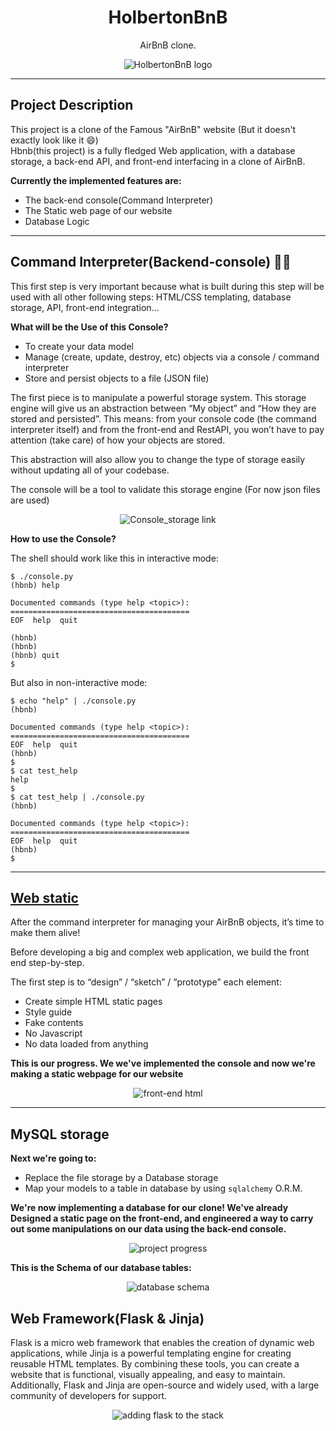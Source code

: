 <h1 align="center">HolbertonBnB</h1>
<p align="center">AirBnB clone.</p>

<p align="center">
	<img src="./misc_stuff/hbnb.png" alt="HolbertonBnB logo">
</p>

---

## Project Description

This project is a clone of the Famous "AirBnB" website (But it doesn't exactly look like it :smile:)<br>
Hbnb(this project) is a fully fledged Web application, with a database storage, a back-end API, and front-end interfacing in a clone of AirBnB.

**Currently the implemented features are:**
- The back-end console(Command Interpreter)
- The Static web page of our website
- Database Logic

---

## Command Interpreter(Backend-console) :man_technologist:

This first step is very important because what is built during this step will be used with all other
following steps: HTML/CSS templating, database storage, API, front-end integration…

**What will be the Use of this Console?**

- To create your data model
- Manage (create, update, destroy, etc) objects via a console / command interpreter
- Store and persist objects to a file (JSON file)

The first piece is to manipulate a powerful storage system. This storage engine will give us an abstraction between “My object” and “How they are stored and persisted”. This means: from your console code (the command interpreter itself) and from the front-end and RestAPI, you won’t have to pay attention (take care) of how your objects are stored.

This abstraction will also allow you to change the type of storage easily without updating all of your codebase.

The console will be a tool to validate this storage engine (For now json files are used)

<p align="center">
    <img src="./misc_stuff/console.png" alt="Console_storage link">
</p>

**How to use the Console?**

The shell should work like this in interactive mode:

```
$ ./console.py
(hbnb) help

Documented commands (type help <topic>):
========================================
EOF  help  quit

(hbnb) 
(hbnb) 
(hbnb) quit
$
```

But also in non-interactive mode:

```
$ echo "help" | ./console.py
(hbnb)

Documented commands (type help <topic>):
========================================
EOF  help  quit
(hbnb)
$
$ cat test_help
help
$
$ cat test_help | ./console.py
(hbnb)

Documented commands (type help <topic>):
========================================
EOF  help  quit
(hbnb)
$
```

---

## <a href="https://github.com/Bikaze/AirBnB_clone/tree/main/web_static">Web static</a>

After the command interpreter for managing your AirBnB objects, it’s time to make them alive!

Before developing a big and complex web application, we build the front end step-by-step.

The first step is to “design” / “sketch” / “prototype” each element:

- Create simple HTML static pages
- Style guide
- Fake contents
- No Javascript
- No data loaded from anything

**This is our progress. We we've implemented the console and now we're making a static webpage for our website**

<p align="center">
    <img src="./misc_stuff/hbnb_step1.png" alt="front-end html">
</p>

---

## MySQL storage

**Next we're going to:**

- Replace the file storage by a Database storage
- Map your models to a table in database by using `sqlalchemy` O.R.M.

**We're now implementing a database for our clone! We've already Designed a static page on the front-end, and engineered a way to carry out some manipulations on our data using the back-end console.**

<p align="center">
    <img src="./misc_stuff/db.png" alt="project progress">
</p>

**This is the Schema of our database tables:**

<p align="center">
    <img src="./misc_stuff/schema.jpg" alt="database schema">
</p>

## Web Framework(Flask & Jinja)

Flask is a micro web framework that enables the creation of dynamic web applications, while Jinja is a powerful templating engine for creating reusable HTML templates. By combining these tools, you can create a website that is functional, visually appealing, and easy to maintain. Additionally, Flask and Jinja are open-source and widely used, with a large community of developers for support.

<p align="center">
    <img src="./misc_stuff/flask.png" alt="adding flask to the stack">
</p>

